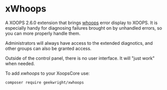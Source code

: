xWhoops
=======

A XOOPS 2.6.0 extension that brings [whoops](https://github.com/filp/whoops) error display to XOOPS. It is especially handy for diagnosing failures brought on by unhandled errors, so you can more properly handle them.

Administrators will always have access to the extended diagnotics, and other groups can also be granted access.

Outside of the control panel, there is no user interface. It will "just work" when needed.

To add *xwhoops* to your XoopsCore use:
```
composer require geekwright/xwhoops
```